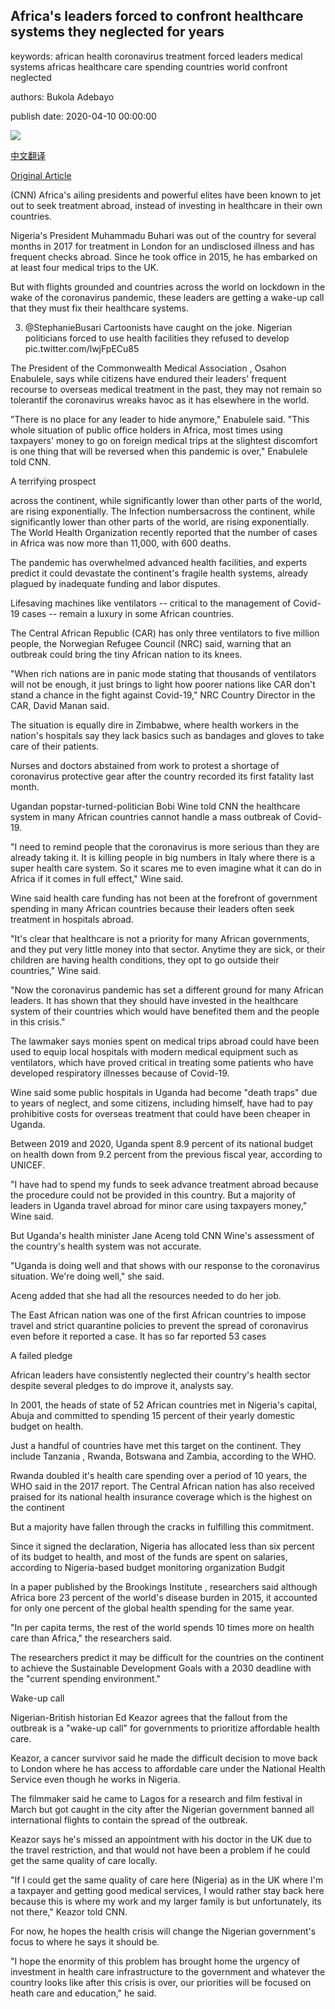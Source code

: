 ## Africa's leaders forced to confront healthcare systems they neglected for years

keywords: african health coronavirus treatment forced leaders medical systems africas healthcare care spending countries world confront neglected

authors: Bukola Adebayo

publish date: 2020-04-10 00:00:00

![](https://cdn.cnn.com/cnnnext/dam/assets/200410134824-africa-hospitals-super-tease.jpg)

[中文翻译](Africa%27s%20leaders%20forced%20to%20confront%20healthcare%20systems%20they%20neglected%20for%20years_zh.md)

[Original Article](https://edition.cnn.com/2020/04/10/africa/african-leaders-healthcare-coronavirus-intl/index.html)

(CNN) Africa's ailing presidents and powerful elites have been known to jet out to seek treatment abroad, instead of investing in healthcare in their own countries.

Nigeria's President Muhammadu Buhari was out of the country for several months in 2017 for treatment in London for an undisclosed illness and has frequent checks abroad. Since he took office in 2015, he has embarked on at least four medical trips to the UK.

But with flights grounded and countries across the world on lockdown in the wake of the coronavirus pandemic, these leaders are getting a wake-up call that they must fix their healthcare systems.

3. @StephanieBusari Cartoonists have caught on the joke. Nigerian politicians forced to use health facilities they refused to develop pic.twitter.com/lwjFpECu85

The President of the Commonwealth Medical Association , Osahon Enabulele, says while citizens have endured their leaders' frequent recourse to overseas medical treatment in the past, they may not remain so tolerantif the coronavirus wreaks havoc as it has elsewhere in the world.

"There is no place for any leader to hide anymore," Enabulele said. "This whole situation of public office holders in Africa, most times using taxpayers' money to go on foreign medical trips at the slightest discomfort is one thing that will be reversed when this pandemic is over," Enabulele told CNN.

A terrifying prospect

across the continent, while significantly lower than other parts of the world, are rising exponentially. The Infection numbersacross the continent, while significantly lower than other parts of the world, are rising exponentially. The World Health Organization recently reported that the number of cases in Africa was now more than 11,000, with 600 deaths.

The pandemic has overwhelmed advanced health facilities, and experts predict it could devastate the continent's fragile health systems, already plagued by inadequate funding and labor disputes.

Lifesaving machines like ventilators -- critical to the management of Covid-19 cases -- remain a luxury in some African countries.

The Central African Republic (CAR) has only three ventilators to five million people, the Norwegian Refugee Council (NRC) said, warning that an outbreak could bring the tiny African nation to its knees.

"When rich nations are in panic mode stating that thousands of ventilators will not be enough, it just brings to light how poorer nations like CAR don't stand a chance in the fight against Covid-19," NRC Country Director in the CAR, David Manan said.

The situation is equally dire in Zimbabwe, where health workers in the nation's hospitals say they lack basics such as bandages and gloves to take care of their patients.

Nurses and doctors abstained from work to protest a shortage of coronavirus protective gear after the country recorded its first fatality last month.

Ugandan popstar-turned-politician Bobi Wine told CNN the healthcare system in many African countries cannot handle a mass outbreak of Covid-19.

"I need to remind people that the coronavirus is more serious than they are already taking it. It is killing people in big numbers in Italy where there is a super health care system. So it scares me to even imagine what it can do in Africa if it comes in full effect," Wine said.

Wine said health care funding has not been at the forefront of government spending in many African countries because their leaders often seek treatment in hospitals abroad.

"It's clear that healthcare is not a priority for many African governments, and they put very little money into that sector. Anytime they are sick, or their children are having health conditions, they opt to go outside their countries," Wine said.

"Now the coronavirus pandemic has set a different ground for many African leaders. It has shown that they should have invested in the healthcare system of their countries which would have benefited them and the people in this crisis."

The lawmaker says monies spent on medical trips abroad could have been used to equip local hospitals with modern medical equipment such as ventilators, which have proved critical in treating some patients who have developed respiratory illnesses because of Covid-19.

Wine said some public hospitals in Uganda had become "death traps" due to years of neglect, and some citizens, including himself, have had to pay prohibitive costs for overseas treatment that could have been cheaper in Uganda.

Between 2019 and 2020, Uganda spent 8.9 percent of its national budget on health down from 9.2 percent from the previous fiscal year, according to UNICEF.

"I have had to spend my funds to seek advance treatment abroad because the procedure could not be provided in this country. But a majority of leaders in Uganda travel abroad for minor care using taxpayers money," Wine said.

But Uganda's health minister Jane Aceng told CNN Wine's assessment of the country's health system was not accurate.

"Uganda is doing well and that shows with our response to the coronavirus situation. We're doing well," she said.

Aceng added that she had all the resources needed to do her job.

The East African nation was one of the first African countries to impose travel and strict quarantine policies to prevent the spread of coronavirus even before it reported a case. It has so far reported 53 cases

A failed pledge

African leaders have consistently neglected their country's health sector despite several pledges to do improve it, analysts say.

In 2001, the heads of state of 52 African countries met in Nigeria's capital, Abuja and committed to spending 15 percent of their yearly domestic budget on health.

Just a handful of countries have met this target on the continent. They include Tanzania , Rwanda, Botswana and Zambia, according to the WHO.

Rwanda doubled it's health care spending over a period of 10 years, the WHO said in the 2017 report. The Central African nation has also received praised for its national health insurance coverage which is the highest on the continent

But a majority have fallen through the cracks in fulfilling this commitment.

Since it signed the declaration, Nigeria has allocated less than six percent of its budget to health, and most of the funds are spent on salaries, according to Nigeria-based budget monitoring organization Budgit

In a paper published by the Brookings Institute , researchers said although Africa bore 23 percent of the world's disease burden in 2015, it accounted for only one percent of the global health spending for the same year.

"In per capita terms, the rest of the world spends 10 times more on health care than Africa," the researchers said.

The researchers predict it may be difficult for the countries on the continent to achieve the Sustainable Development Goals with a 2030 deadline with the "current spending environment."

Wake-up call

Nigerian-British historian Ed Keazor agrees that the fallout from the outbreak is a "wake-up call" for governments to prioritize affordable health care.

Keazor, a cancer survivor said he made the difficult decision to move back to London where he has access to affordable care under the National Health Service even though he works in Nigeria.

The filmmaker said he came to Lagos for a research and film festival in March but got caught in the city after the Nigerian government banned all international flights to contain the spread of the outbreak.

Keazor says he's missed an appointment with his doctor in the UK due to the travel restriction, and that would not have been a problem if he could get the same quality of care locally.

"If I could get the same quality of care here (Nigeria) as in the UK where I'm a taxpayer and getting good medical services, I would rather stay back here because this is where my work and my larger family is but unfortunately, its not there," Keazor told CNN.

For now, he hopes the health crisis will change the Nigerian government's focus to where he says it should be.

"I hope the enormity of this problem has brought home the urgency of investment in health care infrastructure to the government and whatever the country looks like after this crisis is over, our priorities will be focused on heath care and education," he said.